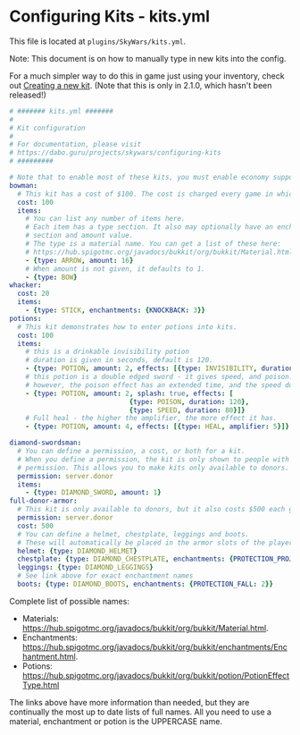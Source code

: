 Configuring Kits - kits.yml
===========================

This file is located at `plugins/SkyWars/kits.yml`.

Note: This document is on how to manually type in new kits into the config.

For a much simpler way to do this in game just using your inventory, check out [Creating a new kit](https://dabo.guru/projects/skywars/creating-a-new-kit). (Note that this is only in 2.1.0, which hasn't been released!)

```yaml
# ####### kits.yml #######
#
# Kit configuration
#
# For documentation, please visit
# https://dabo.guru/projects/skywars/configuring-kits
# #########

# Note that to enable most of these kits, you must enable economy support in main-config.yml.
bowman:
  # This kit has a cost of $100. The cost is charged every game in which it is used.
  cost: 100
  items:
    # You can list any number of items here.
    # Each item has a type section. It also may optionally have an enchantments
    # section and amount value.
    # The type is a material name. You can get a list of these here:
    # https://hub.spigotmc.org/javadocs/bukkit/org/bukkit/Material.html
    - {type: ARROW, amount: 16}
    # When amount is not given, it defaults to 1.
    - {type: BOW}
whacker:
  cost: 20
  items:
    - {type: STICK, enchantments: {KNOCKBACK: 3}}
potions:
  # This kit demonstrates how to enter potions into kits.
  cost: 100
  items:
    # this is a drinkable invisibility potion
    # duration is given in seconds, default is 120.
    - {type: POTION, amount: 2, effects: [{type: INVISIBILITY, duration: 480}]}
    # this potion is a double edged sword - it gives speed, and poison.
    # however, the poison effect has an extended time, and the speed doesn't.
    - {type: POTION, amount: 2, splash: true, effects: [
                              {type: POISON, duration: 120},
                              {type: SPEED, duration: 80}]}
    # Full heal - the higher the amplifier, the more effect it has.
    - {type: POTION, amount: 4, effects: [{type: HEAL, amplifier: 5}]}

diamond-swordsman:
  # You can define a permission, a cost, or both for a kit.
  # When you define a permission, the kit is only shown to people with that
  # permission. This allows you to make kits only available to donors.
  permission: server.donor
  items:
    - {type: DIAMOND_SWORD, amount: 1}
full-donor-armor:
  # This kit is only available to donors, but it also costs $500 each game!
  permission: server.donor
  cost: 500
  # You can define a helmet, chestplate, leggings and boots.
  # These will automatically be placed in the armor slots of the player.
  helmet: {type: DIAMOND_HELMET}
  chestplate: {type: DIAMOND_CHESTPLATE, enchantments: {PROTECTION_PROJECTILE: 2}}
  leggings: {type: DIAMOND_LEGGINGS}
  # See link above for exact enchantment names
  boots: {type: DIAMOND_BOOTS, enchantments: {PROTECTION_FALL: 2}}
```
Complete list of possible names:
- Materials: https://hub.spigotmc.org/javadocs/bukkit/org/bukkit/Material.html.
- Enchantments: https://hub.spigotmc.org/javadocs/bukkit/org/bukkit/enchantments/Enchantment.html.
- Potions: https://hub.spigotmc.org/javadocs/bukkit/org/bukkit/potion/PotionEffectType.html

The links above have more information than needed, but they are continually the most up to date lists of full names.
All you need to use a material, enchantment or potion is the UPPERCASE name.

